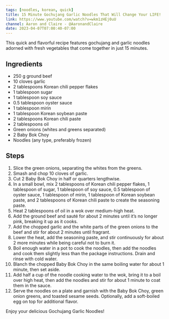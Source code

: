 ```yaml
---
tags: [noodles, korean, quick]
title: 15 Minute Gochujang Garlic Noodles That Will Change Your LIFE!
link: https://www.youtube.com/watch?v=wkm1zHEj0uU
channel: Aaron and Claire - @AaronandClaire
date: 2023-04-07T07:00:40-07:00
---
```

This quick and flavorful recipe features gochujang and garlic noodles adorned with fresh vegetables that come together in just 15 minutes.
## Ingredients
- 250 g ground beef
- 10 cloves garlic
- 2 tablespoons Korean chili pepper flakes
- 1 tablespoon sugar
- 1 tablespoon soy sauce
- 0.5 tablespoon oyster sauce
- 1 tablespoon mirin
- 1 tablespoon Korean soybean paste
- 2 tablespoons Korean chili paste
- 2 tablespoons oil
- Green onions (whites and greens separated)
- 2 Baby Bok Choy
- Noodles (any type, preferably frozen)
## Steps
1. Slice the green onions, separating the whites from the greens.
2. Smash and chop 10 cloves of garlic.
3. Cut 2 Baby Bok Choy in half or quarters lengthwise.
4. In a small bowl, mix 2 tablespoons of Korean chili pepper flakes, 1 tablespoon of sugar, 1 tablespoon of soy sauce, 0.5 tablespoon of oyster sauce, 1 tablespoon of mirin, 1 tablespoon of Korean soybean paste, and 2 tablespoons of Korean chili paste to create the seasoning paste.
5. Heat 2 tablespoons of oil in a wok over medium-high heat. 
6. Add the ground beef and sauté for about 2 minutes until it’s no longer pink, breaking it up as it cooks.
7. Add the chopped garlic and the white parts of the green onions to the beef and stir for about 2 minutes until fragrant.
8. Lower the heat, add the seasoning paste, and stir continuously for about 2 more minutes while being careful not to burn it.
9. Boil enough water in a pot to cook the noodles, then add the noodles and cook them slightly less than the package instructions. Drain and rinse with cold water.
10. Blanch the chopped Baby Bok Choy in the same boiling water for about 1 minute, then set aside.
11. Add half a cup of the noodle cooking water to the wok, bring it to a boil over high heat, then add the noodles and stir for about 1 minute to coat them in the sauce.
12. Serve the noodles on a plate and garnish with the Baby Bok Choy, green onion greens, and toasted sesame seeds. Optionally, add a soft-boiled egg on top for additional flavor. 

Enjoy your delicious Gochujang Garlic Noodles!